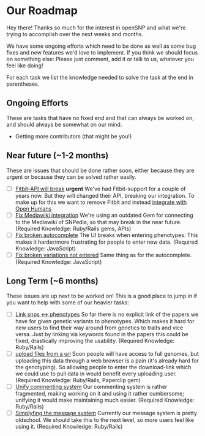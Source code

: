 # Our Roadmap

Hey there! Thanks so much for the interest in openSNP and what we're trying to accomplish over the next weeks and months.

We have some ongoing efforts which need to be done as well as some bug fixes and new features we'd love to implement. If you think we should focus on something else: Please just comment, add it or talk to us, whatever you feel like doing!

For each task we list the knowledge needed to solve the task at the end in parentheses.

## Ongoing Efforts
These are tasks that have no fixed end and that can always be worked on, and should always be somewhat on our mind.

* Getting more contributors (that might be you!)

## Near future (~1-2 months)
These are issues that should be done rather soon, either because they are urgent or because they can be solved rather easily.
- [ ] [Fitbit-API will break](https://github.com/openSNP/snpr/issues/252) **urgent** We've had Fitbit-support for a couple of years now. But they will changed their API, breaking our integration. To make up for this we want to remove Fitbit and instead [integrate with Open Humans](https://github.com/openSNP/snpr/issues/392)
- [ ] [Fix Mediawiki integration](https://github.com/openSNP/snpr/issues/258) We're using an outdated Gem for connecting to the Mediawiki of SNPedia, so that may break in the near future. (Required Knowledge: Ruby/Rails gems, APIs)
- [ ] [Fix broken autocomplete](https://github.com/openSNP/snpr/issues/223) The UI breaks when entering phenotypes. This makes it harder/more frustrating for people to enter new data. (Required Knowledge: JavaScript)
- [ ] [Fix broken variations not entered](https://github.com/openSNP/snpr/issues/176) Same thing as for the autocomplete. (Required Knowledge: JavaScript)

## Long Term (~6 months)
These issues are up next to be worked on! This is a good place to jump in if you want to help with some of our heavier tasks:
- [ ] [Link snps <-> phenotypes](https://github.com/openSNP/snpr/issues/242) So far there is no explicit link of the papers we have for given genetic variants to phenotypes. Which makes it hard for new users to find their way around from genetics to traits and vice versa. Just by linking via keywords found in the papers this could be fixed, drastically improving the usability. (Required Knowledge: Ruby/Rails)
- [ ] [upload files from a url](https://github.com/openSNP/snpr/issues/249) Soon people will have access to full genomes, but uploading this data through a web browser is a pain (it's already hard for the genotyping). So allowing people to enter the download-link which we could use to pull data in would benefit every uploading user. (Required Knowledge: Ruby/Rails, Paperclip gem)
- [ ] [Unify commenting system](https://github.com/openSNP/snpr/issues/143) Our commenting system is rather fragmented, making working on it and using it rather cumbersome; unifying it would make maintaining much easier. (Required Knowledge: Ruby/Rails)
- [ ] [Simplyfing the message system](https://github.com/openSNP/snpr/issues/149) Currently our message system is pretty oldschool. We should take this to the next level, so more users feel like using it. (Required Knowledge: Ruby/Rails)
